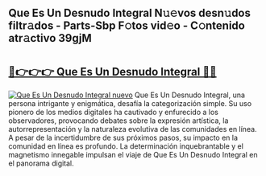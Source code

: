 ## Que Es Un Desnudo Integral N𝚞𝚎vos desn𝚞dos filtr𝚊dos - Parts-Sbp F𝚘tos vid𝚎o - C𝚘ntenido atr𝚊ctivo 39gjM

# <h2><a href="http://mbczo66.tromn.icu/?c=Que+Es+Un+Desnudo+Integral">🔗👉👉👉 Que Es Un Desnudo Integral 🔗🔗</a></h2>

[![Que Es Un Desnudo Integral nuevo](https://i.imgur.com/pEAQMta.gif)](http://mbczo66.tromn.icu/?c=Que+Es+Un+Desnudo+Integral)
Que Es Un Desnudo Integral, una persona intrigante y enigmática, desafía la categorización simple. Su uso pionero de los medios digitales ha cautivado y enfurecido a los observadores, provocando debates sobre la expresión artística, la autorrepresentación y la naturaleza evolutiva de las comunidades en línea. A pesar de la incertidumbre de sus próximos pasos, su impacto en la comunidad en línea es profundo. La determinación inquebrantable y el magnetismo innegable impulsan el viaje de Que Es Un Desnudo Integral en el panorama digital.
